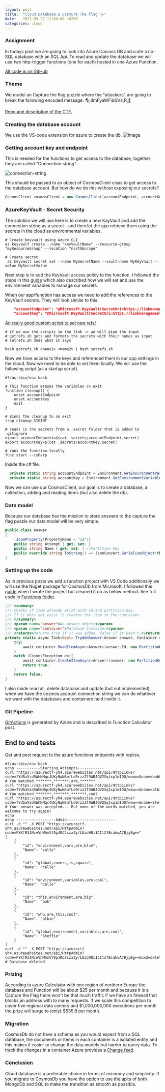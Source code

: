 ```yaml
---
layout: post
title:  "Cloud Database & Capture The flag 🏴‍☠️"
date:   2021-09-22 11:00:00 +0200
categories: cloud
---
```


<!-- 
Describe the app, code and database.
How is it configured/created?
Use screenshots, scripts, pipelines
How do you reason about updating the database? Migrations?
What is the pricing? Scenario 1 few users, 2 massive amount of uses.
-->
### Assignment
In todays post we are going to look into Azure Cosmos DB and crate a no-SQL database with an SQL Api. To read and update the database we will use two http-trigger functions (one for each) hosted in one Azure Function.

[All code is on GitHub](https://github.com/RobinAxelsson/AzureCTF)

### Theme
We model an Capture the flag puzzle where the "attackers" are going to break the following encoded message: 🌎,dmFyaWFibGVz,R,🧊

[Repo and description of the CTF.](https://github.com/RobinAxelsson/Test-Endpoints-ENV-)

### Creating the database account
We use the VS-code extension for azure to create the db.
![image](/img/create-db.png)

### Getting account key and endpoint
This is needed for the functions to get access to the database, together they are called "Connection string".

![connection-string](/img/string.png)

This should be passed to an object of CosmosClient class to get access to the database account. But how do we do this without exposing our secrets?

```csharp
CosmosClient cosmosClient = new CosmosClient(accountEndpoint, accountKey);
```
### AzureKeyVault - Secret Security
The solution we will use here is to create a new KayVault and add the connection string as a secret - and then let the app retrieve them using the secrets in the cloud as environmental variables.

```shell
# Create keyvault using Azure CLI
az keyvault create --name "keyVaultName" --resource-group "myResourceGroup" --location "northEurope"

# Create secret
 az keyvault secret set --name MySecretName --vault-name MyKeyVault --value MySecretValue
```
Next step is to add the KeyVault access policy to the function, I followed the steps in this [guide](https://daniel-krzyczkowski.github.io/Integrate-Key-Vault-Secrets-With-Azure-Functions/) which also described how we will set and use the environment variables to manage our secrets.

When our app/function has access we need to add the references to the KeyVault secrets. They will look similar to this:
```json
    "accountEndpoint": "@Microsoft.KeyVault(SecretUri=https://linkmanagement.vault.azure.net/secrets/accountEndpoint/acdb9d5d6826482c8e7a99c66bb5d587)",
    "accountKey": "@Microsoft.KeyVault(SecretUri=https://linkmanagement.vault.azure.net/secrets/accountKey/66cfba1263ac410d80a34f3dff02126b)"
```
[An really good custom script to set new refs!](https://github.com/RobinAxelsson/AzureCTF/tree/master/azure)
```shell
# if we use the scripts in the link -> we will pipe the input
# getrefs.sh gets and formats the secrets with their names as input
# setrefs.sh does what it says

bash getrefs.sh <name1> <name2> | bash setrefs.sh
```
Now we have access to the keys and referenced them in our app settings in the cloud. Now we need to be able to set them locally. We will use the following script (as a startup script).
```shell
#!/usr/bin/env bash

# This function erases the variables on exit
function cleanup() {
    unset accountEndpoint
    unset accountKey
    exit
}

# Binds the cleanup to on exit
trap cleanup SIGINT

# reads in the secrets from a .secret folder that is added to .gitignore
export accountEndpoint=$(cat .secrets/accountEndpoint.secret)
export accountKey=$(cat .secrets/accountKey.secret)

# runs the function locally
func start --csharp
```
Inside the c# file.
```csharp
  private static string accountEndpoint = Environment.GetEnvironmentVariable("accountEndpoint", EnvironmentVariableTarget.Process);
  private static string accountKey = Environment.GetEnvironmentVariable("accountKey", EnvironmentVariableTarget.Process);
```
Now we can use our CosmosClient, our goal is to create a database, a collection, adding and reading items (but also delete the db).

### Data model
Because our database has the mission to store answers to the capture the flag puzzle our data model will be very simple.
```csharp
public class Answer
{
    [JsonProperty(PropertyName = "id")]
    public string Attempt { get; set; }
    public string Name { get; set; } //Partition key
    public override string ToString() => JsonConvert.SerializeObject(this);
}
```

### Setting up the code
As in previous posts we add a function project with VS Code additionally we will use the Nuget package for CosmosDb from Microsoft. I followed this [guide](https://docs.microsoft.com/en-us/azure/cosmos-db/sql/sql-api-get-started) when I wrote the project but cleaned it up as below method. See full code in [Functions folder](https://github.com/RobinAxelsson/AzureCTF/tree/master/src/Function).
```csharp
/// <summary>
/// Checks if item already exist with id and partition key.
/// If it does not exist it creates the item in the container.
/// </summary>
/// <param name="answer">An Answer object</param>
/// <param name="container">Database Container</param>
/// <returns>Returns true if it was added, false if it wasn't.</returns>
private static async Task<bool> TryAddAnswer(Answer answer, Container container){
    try{
        await container.ReadItemAsync<Answer>(answer.Id, new PartitionKey(answer.Name));
    }
    catch (CosmosException ex){
        await container.CreateItemAsync<Answer>(answer, new PartitionKey(answer.Name));
        return true;
    }
    return false;
}
```
I also made read all, delete database and update (but not implemented), when we have the cosmos account connection string we can do whatever we want with the databases and containers held inside it.

### Git Pipeline
[GitActions](https://github.com/RobinAxelsson/AzureCTF/blob/master/.github/workflows/master_azurectf-yh4.yml) is generated by Azure and is described in Function Calculator post.

## End to end tests
Get and post request to the azure functions endpoints with replies.
```shell
#!/usr/bin/env bash
echo -----------Starting Attempts------------
curl "https://azurectf-yh4.azurewebsites.net/api/HttpLinks?code=fYd5aVzdRWhNNqc4UKyNwN6nfLd0rzzZf9WBJGV2Sqtxp1mIOO/waw==&name=bob&answer=this,environment,are,big"
# You matched *******,*******,are,*******
curl "https://azurectf-yh4.azurewebsites.net/api/HttpLinks?code=fYd5aVzdRWhNNqc4UKyNwN6nfLd0rzzZf9WBJGV2Sqtxp1mIOO/waw==&name=albin&answer=who,are,this,cool"
# You matched *******,*******,*******,cool
curl "https://azurectf-yh4.azurewebsites.net/api/HttpLinks?code=fYd5aVzdRWhNNqc4UKyNwN6nfLd0rzzZf9WBJGV2Sqtxp1mIOO/waw==&name=Steffie&answer=global,environment,variables,are,cool"
# Your answer was accepted... But none of the words matched, you are welcome to try again!
echo
echo ------------------Admin----------------------
curl -d "" -X POST "https://azurectf-yh4.azurewebsites.net/api/HttpAdmin?code=FYKfR3JNceVhMhmVf0pJKC2szaZy/LUzdH8i1CItZfBcakvA7BjyBg=="
[
    {
        "id": "environment,vars,are,blue",
        "Name": "calle"
    },
    {
        "id": "global,envers,is,square",
        "Name": "calle"
    },
    {
        "id": "environment,variables,are,cool",
        "Name": "calle"
    },
    {
        "id": "this,environment,are,big",
        "Name": "bob"
    },
    {
        "id": "who,are,this,cool",
        "Name": "albin"
    },
    {
        "id": "global,environment,variables,are,cool",
        "Name": "Steffie"
    }
]
curl -d "" -X POST "https://azurectf-yh4.azurewebsites.net/api/HttpAdmin?code=FYKfR3JNceVhMhmVf0pJKC2szaZy/LUzdH8i1CItZfBcakvA7BjyBg==&cmd=delete"
# Database deleted
```

### Prizing
According to azure Calculator with one region of northern Europe the database and Function will be about $25 per month and because it is a Capture the Flag there won't be that much traffic if we have an firewall that blocks an address with to many requests. If we scale this competition to cover five regional data centers and $1,000,000,000 executions per month the prize will surge to (only) $635.8 per month.

### Migration
CosmosDb do not have a schema as you would expect from a SQL database, the documents or items in each container is a isolated entity and this makes it easier to change the data models but harder to query data. To track the changes in a container Azure provides a [Change feed](https://docs.microsoft.com/en-us/azure/cosmos-db/change-feed).

### Conclusion
Cloud database is a preferable choice in terms of economy and simplicity. If you migrate to CosmosDb you have the option to use the api:s of both MongoDb and SQL to make the transition as smooth as possible.